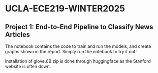# UCLA-ECE219-WINTER2025
## Project 1: End-to-End Pipeline to Classify News Articles

The notebook contains the code to train and run the models, and create graphs shown in the report. Simply run the notebook to try it out!

Installation of glove.6B.zip is done through huggingface as the Stanford website is often down.
